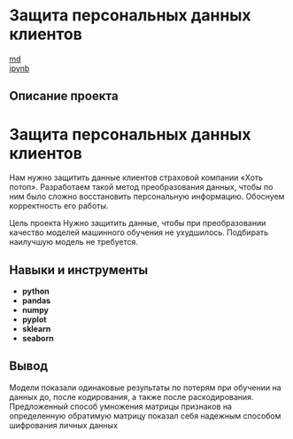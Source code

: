
# Защита персональных данных клиентов

[md](https://github.com/MironRodionoff/yandex_practicum/blob/main/Project_09/README.md)    
[ipynb](https://github.com/MironRodionoff/yandex_practicum/blob/main/Project_09/Project_09.ipynb)

## Описание проекта
# Защита персональных данных клиентов
Нам нужно защитить данные клиентов страховой компании «Хоть потоп». Разработаем такой метод преобразования данных, чтобы по ним было сложно восстановить персональную информацию. Обоснуем корректность его работы.

Цель проекта
Нужно защитить данные, чтобы при преобразовании качество моделей машинного обучения не ухудшилось.
Подбирать наилучшую модель не требуется.


## Навыки и инструменты

- **python**
- **pandas**
- **numpy**
- **pyplot**
- **sklearn**
- **seaborn** 

## Вывод

Модели показали одинаковые результаты по потерям при обучении на данных до, после кодирования, а также после раскодирования.  
Предложенный способ умножения матрицы признаков на определенную обратимую матрицу показал себя надежным способом шифрования личных данных


